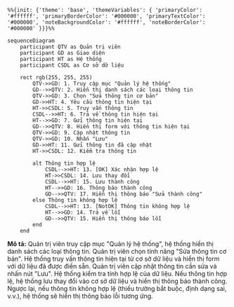 ```mermaid
%%{init: {'theme': 'base', 'themeVariables': { 'primaryColor': '#ffffff', 'primaryBorderColor': '#000000', 'primaryTextColor': '#000000', 'noteBackgroundColor': '#ffffff', 'noteBorderColor': '#000000' }}}%%

sequenceDiagram
    participant QTV as Quản trị viên
    participant GD as Giao diện
    participant HT as Hệ thống
    participant CSDL as Cơ sở dữ liệu

    rect rgb(255, 255, 255)
        QTV->>GD: 1. Truy cập mục "Quản lý hệ thống"
        GD-->>QTV: 2. Hiển thị danh sách các loại thông tin
        QTV->>GD: 3. Chọn "Sửa thông tin cơ bản"
        GD->>HT: 4. Yêu cầu thông tin hiện tại
        HT->>CSDL: 5. Truy vấn thông tin
        CSDL-->>HT: 6. Trả về thông tin hiện tại
        HT-->>GD: 7. Gửi thông tin hiện tại
        GD-->>QTV: 8. Hiển thị form với thông tin hiện tại
        QTV->>GD: 9. Cập nhật thông tin
        QTV->>GD: 10. Nhấn "Lưu"
        GD->>HT: 11. Gửi thông tin đã cập nhật
        HT->>CSDL: 12. Kiểm tra thông tin
        
        alt Thông tin hợp lệ
            CSDL-->>HT: 13. [OK] Xác nhận hợp lệ
            HT->>CSDL: 14. Lưu thay đổi
            CSDL-->>HT: 15. Lưu thành công
            HT-->>GD: 16. Thông báo thành công
            GD-->>QTV: 17. Hiển thị thông báo "Sửa thành công"
        else Thông tin không hợp lệ
            CSDL-->>HT: 13. [NotOK] Thông tin không hợp lệ
            HT-->>GD: 14. Trả về lỗi
            GD-->>QTV: 15. Hiển thị thông báo lỗi
        end
    end
```

**Mô tả:** Quản trị viên truy cập mục "Quản lý hệ thống", hệ thống hiển thị danh sách các loại thông tin. Quản trị viên chọn tính năng "Sửa thông tin cơ bản". Hệ thống truy vấn thông tin hiện tại từ cơ sở dữ liệu và hiển thị form với dữ liệu đã được điền sẵn. Quản trị viên cập nhật thông tin cần sửa và nhấn nút "Lưu". Hệ thống kiểm tra tính hợp lệ của dữ liệu. Nếu thông tin hợp lệ, hệ thống lưu thay đổi vào cơ sở dữ liệu và hiển thị thông báo thành công. Ngược lại, nếu thông tin không hợp lệ (thiếu trường bắt buộc, định dạng sai, v.v.), hệ thống sẽ hiển thị thông báo lỗi tương ứng. 